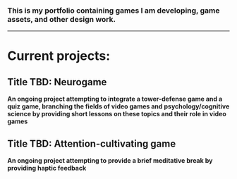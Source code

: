 ### This is my portfolio containing games I am developing, game assets, and other design work.
<hr>

# Current projects:

## Title TBD: Neurogame
**An ongoing project attempting to integrate a tower-defense game and a quiz game, branching the fields of video games and psychology/cognitive science by providing short lessons on these topics and their role in video games**

## Title TBD: Attention-cultivating game
**An ongoing project attempting to provide a brief meditative break by providing haptic feedback**








